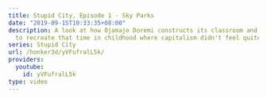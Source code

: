 ```yaml
---
title: Stupid City, Episode 1 - Sky Parks
date: "2019-09-15T10:33:35+08:00"
description: A look at how Ojamajo Doremi constructs its classroom and uses magic
  to recreate that time in childhood where capitalism didn't feel quite so hegemonic.
series: Stupid City
url: /honker3d/yVFufralL5k/
providers:
  youtube:
    id: yVFufralL5k
type: video
---
```

